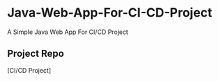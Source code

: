 # Java-Web-App-For-CI-CD-Project
A Simple Java Web App For CI/CD Project
## Project Repo
[CI/CD Project]
